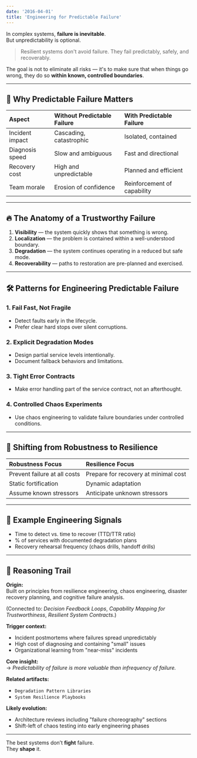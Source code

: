 ```yaml
---
date: '2016-04-01'
title: 'Engineering for Predictable Failure'
---
```


In complex systems, **failure is inevitable**.  
But unpredictability is optional.

> Resilient systems don't avoid failure. They fail predictably, safely, and recoverably.

The goal is not to eliminate all risks — it's to make sure that when things go wrong, they do so **within known, controlled boundaries**.

---

## 🧠 Why Predictable Failure Matters

| Aspect | Without Predictable Failure | With Predictable Failure |
|:-------|:----------------------------|:-------------------------|
| Incident impact | Cascading, catastrophic | Isolated, contained |
| Diagnosis speed | Slow and ambiguous | Fast and directional |
| Recovery cost | High and unpredictable | Planned and efficient |
| Team morale | Erosion of confidence | Reinforcement of capability |

---

## 🔥 The Anatomy of a Trustworthy Failure

1. **Visibility** — the system quickly shows that something is wrong.
2. **Localization** — the problem is contained within a well-understood boundary.
3. **Degradation** — the system continues operating in a reduced but safe mode.
4. **Recoverability** — paths to restoration are pre-planned and exercised.

---

## 🛠 Patterns for Engineering Predictable Failure

### 1. **Fail Fast, Not Fragile**

- Detect faults early in the lifecycle.
- Prefer clear hard stops over silent corruptions.

### 2. **Explicit Degradation Modes**

- Design partial service levels intentionally.
- Document fallback behaviors and limitations.

### 3. **Tight Error Contracts**

- Make error handling part of the service contract, not an afterthought.

### 4. **Controlled Chaos Experiments**

- Use chaos engineering to validate failure boundaries under controlled conditions.

---

## 🔄 Shifting from Robustness to Resilience

| Robustness Focus | Resilience Focus |
|:-----------------|:-----------------|
| Prevent failure at all costs | Prepare for recovery at minimal cost |
| Static fortification | Dynamic adaptation |
| Assume known stressors | Anticipate unknown stressors |

---

## 📏 Example Engineering Signals

- Time to detect vs. time to recover (TTD/TTR ratio)
- % of services with documented degradation plans
- Recovery rehearsal frequency (chaos drills, handoff drills)

---

## 🧭 Reasoning Trail

**Origin:**  
Built on principles from resilience engineering, chaos engineering, disaster recovery planning, and cognitive failure analysis.

(Connected to: *Decision Feedback Loops*, *Capability Mapping for Trustworthiness*, *Resilient System Contracts*.)

**Trigger context:**  
- Incident postmortems where failures spread unpredictably
- High cost of diagnosing and containing "small" issues
- Organizational learning from "near-miss" incidents

**Core insight:**  
→ *Predictability of failure is more valuable than infrequency of failure.*

**Related artifacts:**  
- `Degradation Pattern Libraries`  
- `System Resilience Playbooks`

**Likely evolution:**  
- Architecture reviews including "failure choreography" sections
- Shift-left of chaos testing into early engineering phases

---

The best systems don’t **fight** failure.  
They **shape** it.
